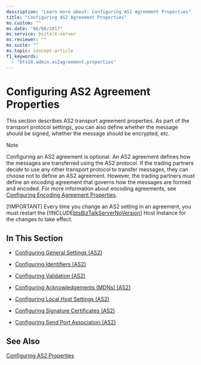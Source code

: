 ```yaml
---
description: "Learn more about: Configuring AS2 Agreement Properties"
title: "Configuring AS2 Agreement Properties"
ms.custom: ""
ms.date: "06/08/2017"
ms.service: biztalk-server
ms.reviewer: ""
ms.suite: ""
ms.topic: concept-article
f1_keywords: 
  - "bts10.admin.as2agreement.properties"
---
```

# Configuring AS2 Agreement Properties
This section describes AS2 transport agreement properties. As part of the transport protocol settings, you can also define whether the message should be signed, whether the message should be encrypted, etc.  
  
> [!NOTE]
>  Configuring an AS2 agreement is optional. An AS2 agreement defines how the messages are transferred using the AS2 protocol. If the trading partners decide to use any other transport protocol to transfer messages, they can choose not to define an AS2 agreement. However, the trading partners must define an encoding agreement that governs how the messages are formed and encoded. For more information about encoding agreements, see [Configuring Encoding Agreement Properties](../core/configuring-encoding-agreement-properties.md).  
> 
> [!IMPORTANT]
>  Every time you change an AS2 setting in an agreement, you must restart the [!INCLUDE[btsBizTalkServerNoVersion](../includes/btsbiztalkservernoversion-md.md)] Host Instance for the changes to take effect.  
  
## In This Section  
  
-   [Configuring General Settings (AS2)](../core/configuring-general-settings-as2.md)  
  
-   [Configuring Identifiers (AS2)](../core/configuring-identifiers-as2.md)  
  
-   [Configuring Validation (AS2)](../core/configuring-validation-as2.md)  
  
-   [Configuring Acknowledgements (MDNs) (AS2)](../core/configuring-acknowledgements-mdns-as2.md)  
  
-   [Configuring Local Host Settings (AS2)](../core/configuring-local-host-settings-as2.md)  
  
-   [Configuring Signature Certificates (AS2)](../core/configuring-signature-certificates-as2.md)  
  
-   [Configuring Send Port Association (AS2)](../core/configuring-send-port-association-as2.md)  
  
## See Also  
 [Configuring AS2 Properties](../core/configuring-as2-properties.md)
